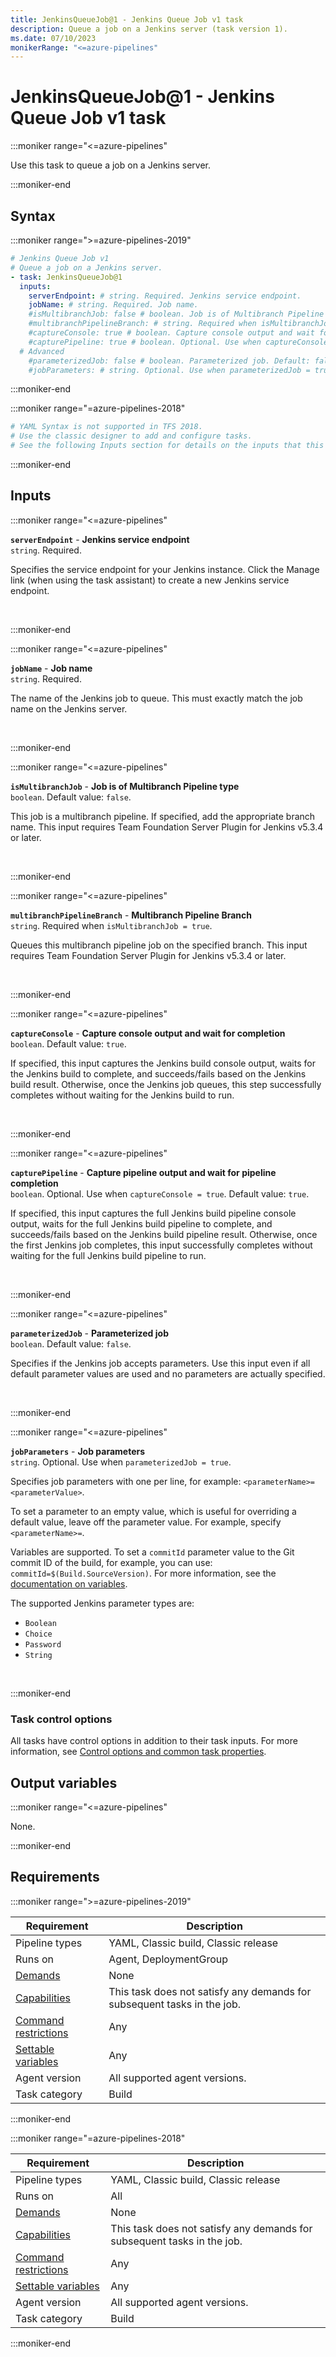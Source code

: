 ```yaml
---
title: JenkinsQueueJob@1 - Jenkins Queue Job v1 task
description: Queue a job on a Jenkins server (task version 1).
ms.date: 07/10/2023
monikerRange: "<=azure-pipelines"
---
```


# JenkinsQueueJob@1 - Jenkins Queue Job v1 task

<!-- :::description::: -->
:::moniker range="<=azure-pipelines"

<!-- :::editable-content name="description"::: -->
Use this task to queue a job on a Jenkins server.
<!-- :::editable-content-end::: -->

:::moniker-end
<!-- :::description-end::: -->

<!-- :::syntax::: -->
## Syntax

:::moniker range=">=azure-pipelines-2019"

```yaml
# Jenkins Queue Job v1
# Queue a job on a Jenkins server.
- task: JenkinsQueueJob@1
  inputs:
    serverEndpoint: # string. Required. Jenkins service endpoint. 
    jobName: # string. Required. Job name. 
    #isMultibranchJob: false # boolean. Job is of Multibranch Pipeline type. Default: false.
    #multibranchPipelineBranch: # string. Required when isMultibranchJob = true. Multibranch Pipeline Branch. 
    #captureConsole: true # boolean. Capture console output and wait for completion. Default: true.
    #capturePipeline: true # boolean. Optional. Use when captureConsole = true. Capture pipeline output and wait for pipeline completion. Default: true.
  # Advanced
    #parameterizedJob: false # boolean. Parameterized job. Default: false.
    #jobParameters: # string. Optional. Use when parameterizedJob = true. Job parameters.
```

:::moniker-end

:::moniker range="=azure-pipelines-2018"

```yaml
# YAML Syntax is not supported in TFS 2018.
# Use the classic designer to add and configure tasks.
# See the following Inputs section for details on the inputs that this task supports.
```

:::moniker-end
<!-- :::syntax-end::: -->

<!-- :::inputs::: -->
## Inputs

<!-- :::item name="serverEndpoint"::: -->
:::moniker range="<=azure-pipelines"

**`serverEndpoint`** - **Jenkins service endpoint**<br>
`string`. Required.<br>
<!-- :::editable-content name="helpMarkDown"::: -->
Specifies the service endpoint for your Jenkins instance.  Click the Manage link (when using the task assistant) to create a new Jenkins service endpoint.
<!-- :::editable-content-end::: -->
<br>

:::moniker-end
<!-- :::item-end::: -->
<!-- :::item name="jobName"::: -->
:::moniker range="<=azure-pipelines"

**`jobName`** - **Job name**<br>
`string`. Required.<br>
<!-- :::editable-content name="helpMarkDown"::: -->
The name of the Jenkins job to queue.  This must exactly match the job name on the Jenkins server.
<!-- :::editable-content-end::: -->
<br>

:::moniker-end
<!-- :::item-end::: -->
<!-- :::item name="isMultibranchJob"::: -->
:::moniker range="<=azure-pipelines"

**`isMultibranchJob`** - **Job is of Multibranch Pipeline type**<br>
`boolean`. Default value: `false`.<br>
<!-- :::editable-content name="helpMarkDown"::: -->
This job is a multibranch pipeline.  If specified, add the appropriate branch name. This input requires Team Foundation Server Plugin for Jenkins v5.3.4 or later.
<!-- :::editable-content-end::: -->
<br>

:::moniker-end
<!-- :::item-end::: -->
<!-- :::item name="multibranchPipelineBranch"::: -->
:::moniker range="<=azure-pipelines"

**`multibranchPipelineBranch`** - **Multibranch Pipeline Branch**<br>
`string`. Required when `isMultibranchJob = true`.<br>
<!-- :::editable-content name="helpMarkDown"::: -->
Queues this multibranch pipeline job on the specified branch. This input requires Team Foundation Server Plugin for Jenkins v5.3.4 or later.
<!-- :::editable-content-end::: -->
<br>

:::moniker-end
<!-- :::item-end::: -->
<!-- :::item name="captureConsole"::: -->
:::moniker range="<=azure-pipelines"

**`captureConsole`** - **Capture console output and wait for completion**<br>
`boolean`. Default value: `true`.<br>
<!-- :::editable-content name="helpMarkDown"::: -->
If specified, this input captures the Jenkins build console output, waits for the Jenkins build to complete, and succeeds/fails based on the Jenkins build result. Otherwise, once the Jenkins job queues, this step successfully completes without waiting for the Jenkins build to run.
<!-- :::editable-content-end::: -->
<br>

:::moniker-end
<!-- :::item-end::: -->
<!-- :::item name="capturePipeline"::: -->
:::moniker range="<=azure-pipelines"

**`capturePipeline`** - **Capture pipeline output and wait for pipeline completion**<br>
`boolean`. Optional. Use when `captureConsole = true`. Default value: `true`.<br>
<!-- :::editable-content name="helpMarkDown"::: -->
If specified, this input captures the full Jenkins build pipeline console output, waits for the full Jenkins build pipeline to complete, and succeeds/fails based on the Jenkins build pipeline result. Otherwise, once the first Jenkins job completes, this input successfully completes without waiting for the full Jenkins build pipeline to run.
<!-- :::editable-content-end::: -->
<br>

:::moniker-end
<!-- :::item-end::: -->
<!-- :::item name="parameterizedJob"::: -->
:::moniker range="<=azure-pipelines"

**`parameterizedJob`** - **Parameterized job**<br>
`boolean`. Default value: `false`.<br>
<!-- :::editable-content name="helpMarkDown"::: -->
Specifies if the Jenkins job accepts parameters. Use this input even if all default parameter values are used and no parameters are actually specified.
<!-- :::editable-content-end::: -->
<br>

:::moniker-end
<!-- :::item-end::: -->
<!-- :::item name="jobParameters"::: -->
:::moniker range="<=azure-pipelines"

**`jobParameters`** - **Job parameters**<br>
`string`. Optional. Use when `parameterizedJob = true`.<br>
<!-- :::editable-content name="helpMarkDown"::: -->
Specifies job parameters with one per line, for example: `<parameterName>=<parameterValue>`.

To set a parameter to an empty value, which is useful for overriding a default value, leave off the parameter value. For example, specify `<parameterName>=`.

Variables are supported. To set a `commitId` parameter value to the Git commit ID of the build, for example, you can use: `commitId=$(Build.SourceVersion)`. For more information, see the [documentation on variables](https://www.visualstudio.com/docs/build/define/variables).

The supported Jenkins parameter types are: 

* `Boolean`
* `Choice`
* `Password`
* `String`
<!-- :::editable-content-end::: -->
<br>

:::moniker-end
<!-- :::item-end::: -->

### Task control options

All tasks have control options in addition to their task inputs. For more information, see [Control options and common task properties](/azure/devops/pipelines/yaml-schema/steps-task#common-task-properties).
<!-- :::inputs-end::: -->

<!-- :::outputVariables::: -->
## Output variables

:::moniker range="<=azure-pipelines"

None.

:::moniker-end
<!-- :::outputVariables-end::: -->

<!-- :::remarks::: -->
<!-- :::editable-content name="remarks"::: -->
<!-- :::editable-content-end::: -->
<!-- :::remarks-end::: -->

<!-- :::examples::: -->
<!-- :::editable-content name="examples"::: -->
<!-- :::editable-content-end::: -->
<!-- :::examples-end::: -->

<!-- :::properties::: -->
## Requirements

:::moniker range=">=azure-pipelines-2019"

| Requirement | Description |
|-------------|-------------|
| Pipeline types | YAML, Classic build, Classic release |
| Runs on | Agent, DeploymentGroup |
| [Demands](/azure/devops/pipelines/process/demands) | None |
| [Capabilities](/azure/devops/pipelines/agents/agents#capabilities) | This task does not satisfy any demands for subsequent tasks in the job. |
| [Command restrictions](/azure/devops/pipelines/security/templates#agent-logging-command-restrictions) | Any |
| [Settable variables](/azure/devops/pipelines/security/templates#agent-logging-command-restrictions) | Any |
| Agent version | All supported agent versions. |
| Task category | Build |

:::moniker-end

:::moniker range="=azure-pipelines-2018"

| Requirement | Description |
|-------------|-------------|
| Pipeline types | YAML, Classic build, Classic release |
| Runs on | All |
| [Demands](/azure/devops/pipelines/process/demands) | None |
| [Capabilities](/azure/devops/pipelines/agents/agents#capabilities) | This task does not satisfy any demands for subsequent tasks in the job. |
| [Command restrictions](/azure/devops/pipelines/security/templates#agent-logging-command-restrictions) | Any |
| [Settable variables](/azure/devops/pipelines/security/templates#agent-logging-command-restrictions) | Any |
| Agent version | All supported agent versions. |
| Task category | Build |

:::moniker-end
<!-- :::properties-end::: -->

<!-- :::see-also::: -->
<!-- :::editable-content name="seeAlso"::: -->
<!-- :::editable-content-end::: -->
<!-- :::see-also-end::: -->
